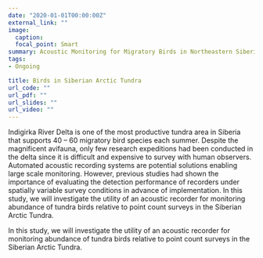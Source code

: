 ```yaml
---
date: "2020-01-01T00:00:00Z"
external_link: ""
image:
  caption: 
  focal_point: Smart
summary: Acoustic Monitoring for Migratory Birds in Northeastern Siberian Arctic Tundra
tags:
- Ongoing

title: Birds in Siberian Arctic Tundra
url_code: ""
url_pdf: ""
url_slides: ""
url_video: ""
---
```


Indigirka River Delta is one of the most productive tundra area in Siberia that supports 40 – 60 migratory bird species each summer. Despite the magnificent avifauna, only few research expeditions had been conducted in the delta since it is difficult and expensive to survey with human observers. Automated acoustic recording systems are potential solutions enabling large scale monitoring. However, previous studies had shown the importance of evaluating the detection performance of recorders under spatially variable survey conditions in advance of implementation. In this study, we will investigate the utility of an acoustic recorder for monitoring abundance of tundra birds relative to point count surveys in the Siberian Arctic Tundra.

In this study, we will investigate the utility of an acoustic recorder for monitoring abundance of tundra birds relative to point count surveys in the Siberian Arctic Tundra.

